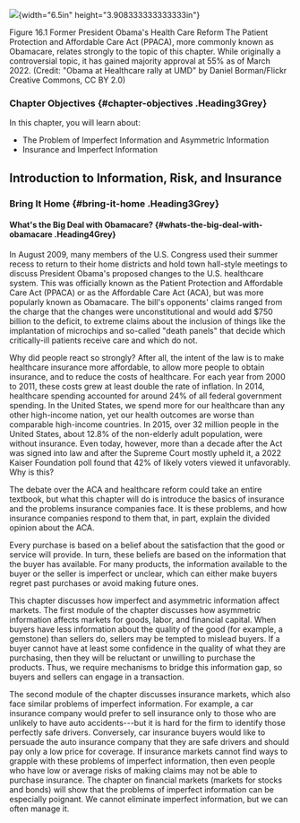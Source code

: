 ![](media/rId20.jpeg){width="6.5in" height="3.908333333333333in"}

Figure 16.1 Former President Obama's Health Care Reform The Patient
Protection and Affordable Care Act (PPACA), more commonly known as
Obamacare, relates strongly to the topic of this chapter. While
originally a controversial topic, it has gained majority approval at 55%
as of March 2022. (Credit: "Obama at Healthcare rally at UMD" by Daniel
Borman/Flickr Creative Commons, CC BY 2.0)

### Chapter Objectives {#chapter-objectives .Heading3Grey}

In this chapter, you will learn about:

-   The Problem of Imperfect Information and Asymmetric Information
-   Insurance and Imperfect Information

## Introduction to Information, Risk, and Insurance

### Bring It Home {#bring-it-home .Heading3Grey}

#### What's the Big Deal with Obamacare? {#whats-the-big-deal-with-obamacare .Heading4Grey}

In August 2009, many members of the U.S. Congress used their summer
recess to return to their home districts and hold town hall-style
meetings to discuss President Obama's proposed changes to the U.S.
healthcare system. This was officially known as the Patient Protection
and Affordable Care Act (PPACA) or as the Affordable Care Act (ACA), but
was more popularly known as Obamacare. The bill's opponents' claims
ranged from the charge that the changes were unconstitutional and would
add \$750 billion to the deficit, to extreme claims about the inclusion
of things like the implantation of microchips and so-called "death
panels" that decide which critically-ill patients receive care and which
do not.

Why did people react so strongly? After all, the intent of the law is to
make healthcare insurance more affordable, to allow more people to
obtain insurance, and to reduce the costs of healthcare. For each year
from 2000 to 2011, these costs grew at least double the rate of
inflation. In 2014, healthcare spending accounted for around 24% of all
federal government spending. In the United States, we spend more for our
healthcare than any other high-income nation, yet our health outcomes
are worse than comparable high-income countries. In 2015, over 32
million people in the United States, about 12.8% of the non-elderly
adult population, were without insurance. Even today, however, more than
a decade after the Act was signed into law and after the Supreme Court
mostly upheld it, a 2022 Kaiser Foundation poll found that 42% of likely
voters viewed it unfavorably. Why is this?

The debate over the ACA and healthcare reform could take an entire
textbook, but what this chapter will do is introduce the basics of
insurance and the problems insurance companies face. It is these
problems, and how insurance companies respond to them that, in part,
explain the divided opinion about the ACA.

Every purchase is based on a belief about the satisfaction that the good
or service will provide. In turn, these beliefs are based on the
information that the buyer has available. For many products, the
information available to the buyer or the seller is imperfect or
unclear, which can either make buyers regret past purchases or avoid
making future ones.

This chapter discusses how imperfect and asymmetric information affect
markets. The first module of the chapter discusses how asymmetric
information affects markets for goods, labor, and financial capital.
When buyers have less information about the quality of the good (for
example, a gemstone) than sellers do, sellers may be tempted to mislead
buyers. If a buyer cannot have at least some confidence in the quality
of what they are purchasing, then they will be reluctant or unwilling to
purchase the products. Thus, we require mechanisms to bridge this
information gap, so buyers and sellers can engage in a transaction.

The second module of the chapter discusses insurance markets, which also
face similar problems of imperfect information. For example, a car
insurance company would prefer to sell insurance only to those who are
unlikely to have auto accidents---but it is hard for the firm to
identify those perfectly safe drivers. Conversely, car insurance buyers
would like to persuade the auto insurance company that they are safe
drivers and should pay only a low price for coverage. If insurance
markets cannot find ways to grapple with these problems of imperfect
information, then even people who have low or average risks of making
claims may not be able to purchase insurance. The chapter on financial
markets (markets for stocks and bonds) will show that the problems of
imperfect information can be especially poignant. We cannot eliminate
imperfect information, but we can often manage it.
